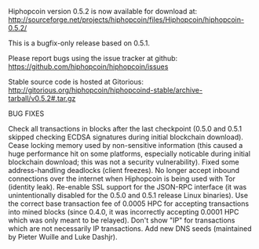 Hiphopcoin version 0.5.2 is now available for download at:
http://sourceforge.net/projects/hiphopcoin/files/Hiphopcoin/hiphopcoin-0.5.2/

This is a bugfix-only release based on 0.5.1.

Please report bugs using the issue tracker at github:
https://github.com/hiphopcoin/hiphopcoin/issues

Stable source code is hosted at Gitorious:
http://gitorious.org/hiphopcoin/hiphopcoind-stable/archive-tarball/v0.5.2#.tar.gz

BUG FIXES

Check all transactions in blocks after the last checkpoint (0.5.0 and 0.5.1 skipped checking ECDSA signatures during initial blockchain download).
Cease locking memory used by non-sensitive information (this caused a huge performance hit on some platforms, especially noticable during initial blockchain download; this was
not a security vulnerability).
Fixed some address-handling deadlocks (client freezes).
No longer accept inbound connections over the internet when Hiphopcoin is being used with Tor (identity leak).
Re-enable SSL support for the JSON-RPC interface (it was unintentionally disabled for the 0.5.0 and 0.5.1 release Linux binaries).
Use the correct base transaction fee of 0.0005 HPC for accepting transactions into mined blocks (since 0.4.0, it was incorrectly accepting 0.0001 HPC which was only meant to be relayed).
Don't show "IP" for transactions which are not necessarily IP transactions.
Add new DNS seeds (maintained by Pieter Wuille and Luke Dashjr).

